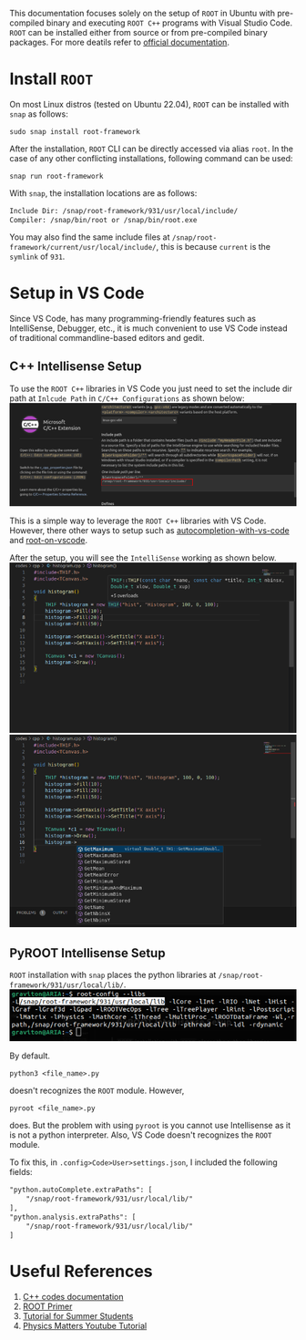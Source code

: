 This documentation focuses solely on the setup of `ROOT` in Ubuntu with pre-compiled binary and executing `ROOT C++` programs with Visual Studio Code. 
`ROOT` can be installed either from source or from pre-compiled binary packages.
For more deatils refer to [official documentation](https://root.cern/install/).

# Install `ROOT`
On most Linux distros (tested on Ubuntu 22.04), `ROOT` can be installed with `snap` as follows:
```
sudo snap install root-framework
```

After the installation, `ROOT` CLI can be directly accessed via alias `root`. In the case of any other conflicting installations, following command can be used:
```
snap run root-framework
```

With `snap`, the installation locations are as follows:
```
Include Dir: /snap/root-framework/931/usr/local/include/
Compiler: /snap/bin/root or /snap/bin/root.exe
```

You may also find the same include files at `/snap/root-framework/current/usr/local/include/`, this is because `current` is the `symlink` of `931`.

# Setup in VS Code
Since VS Code, has many programming-friendly features such as IntelliSense, Debugger, etc., it is much convenient to use VS Code instead of traditional commandline-based editors and gedit.

## C++ Intellisense Setup
To use the `ROOT C++` libraries in VS Code you just need to set the include dir path at `Inlcude Path` in `C/C++ Configurations` as shown below:
![vscode_setup](../images/vscode_setup.png)

This is a simple way to leverage the `ROOT C++` libraries with VS Code. However, there other ways to setup such as [autocompletion-with-vs-code](https://root-forum.cern.ch/t/autocompletion-with-vs-code/38188/3) and [root-on-vscode](https://github.com/AlbertoPdRF/root-on-vscode/blob/master/.vscode/launch.json).

After the setup, you will see the `IntelliSense` working as shown below.
![intellisense](../images/intellisense.png)
![intellisense](../images/intellisense-1.png)


## PyROOT Intellisense Setup
`ROOT` installation with `snap` places the python libraries at `/snap/root-framework/931/usr/local/lib/`. 
![root_libs](../images/root_libs.png)

By default.
```
python3 <file_name>.py
```
doesn't recognizes the `ROOT` module. However, 
```
pyroot <file_name>.py
```
does. But the problem with using `pyroot` is you cannot use Intellisense as it is not a python interpreter. Also, VS Code doesn't recognizes the `ROOT` module. 

To fix this, in `.config>Code>User>settings.json`, I included the following fields:
```
"python.autoComplete.extraPaths": [
    "/snap/root-framework/931/usr/local/lib/"
],
"python.analysis.extraPaths": [
    "/snap/root-framework/931/usr/local/lib/"
]
```

# Useful References
1. [C++ codes documentation](https://root.cern/doc/master/group__tutorial__hist.html)
2. [ROOT Primer](https://root.cern/primer/#interpretation-and-compilation)
3. [Tutorial for Summer Students](https://indico.cern.ch/event/395198/)
4. [Physics Matters Youtube Tutorial](https://www.youtube.com/watch?v=KPz-dNjdx40&list=PLLybgCU6QCGWLdDO4ZDaB0kLrO3maeYAe)